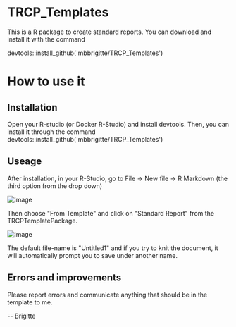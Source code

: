 # TRCP_Templates

This is  a R package to create standard reports. You can download and install it with the command

devtools::install_github('mbbrigitte/TRCP_Templates')

# How to use it
## Installation
Open your R-studio (or Docker R-Studio) and install devtools. Then, you can install it through the command
devtools::install_github('mbbrigitte/TRCP_Templates')

## Useage
After installation, in your R-Studio, go to 
File  ->  New file  ->  R Markdown   (the third option from the drop down)


![image](https://user-images.githubusercontent.com/15571699/200608598-76633540-f745-47db-88b0-d35af76511d3.png)

Then choose "From Template" and click on "Standard Report" from the TRCPTemplatePackage.


![image](https://user-images.githubusercontent.com/15571699/200610012-627b3f98-245f-4764-9996-393953dc88c3.png)


The default file-name is "Untitled1" and if you try to knit the document, it will automatically prompt you to save under another name. 

## Errors and improvements
Please report errors and communicate anything that should be in the template to me.

-- Brigitte


